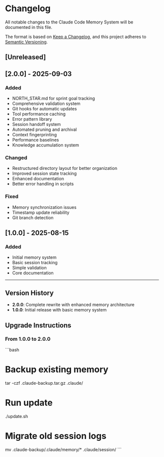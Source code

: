 # Changelog

All notable changes to the Claude Code Memory System will be documented in this file.

The format is based on [Keep a Changelog](https://keepachangelog.com/en/1.0.0/),
and this project adheres to [Semantic Versioning](https://semver.org/spec/v2.0.0.html).

## [Unreleased]

## [2.0.0] - 2025-09-03

### Added
- NORTH_STAR.md for sprint goal tracking
- Comprehensive validation system
- Git hooks for automatic updates
- Tool performance caching
- Error pattern library
- Session handoff system
- Automated pruning and archival
- Context fingerprinting
- Performance baselines
- Knowledge accumulation system

### Changed
- Restructured directory layout for better organization
- Improved session state tracking
- Enhanced documentation
- Better error handling in scripts

### Fixed
- Memory synchronization issues
- Timestamp update reliability
- Git branch detection

## [1.0.0] - 2025-08-15

### Added
- Initial memory system
- Basic session tracking
- Simple validation
- Core documentation

---

## Version History

- **2.0.0**: Complete rewrite with enhanced memory architecture
- **1.0.0**: Initial release with basic memory system

## Upgrade Instructions

### From 1.0.0 to 2.0.0
\`\`\`bash
# Backup existing memory
tar -czf .claude-backup.tar.gz .claude/

# Run update
./update.sh

# Migrate old session logs
mv .claude-backup/.claude/memory/* .claude/session/
\`\`\`
